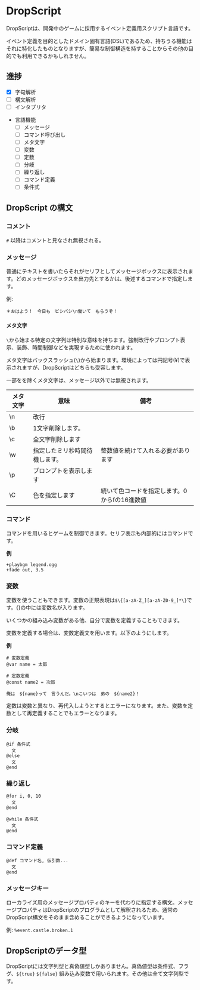 # DropScript

DropScriptは、開発中のゲームに採用するイベント定義用スクリプト言語です。

イベント定義を目的としたドメイン固有言語(DSL)であるため、持ちうる機能はそれに特化したものとなりますが、簡易な制御構造を持することからその他の目的でも利用できるかもしれません。

## 進捗

- [x] 字句解析
- [ ] 構文解析
- [ ] インタプリタ
- 言語機能
  - [ ] メッセージ
  - [ ] コマンド呼び出し
  - [ ] メタ文字
  - [ ] 変数
  - [ ] 定数
  - [ ] 分岐
  - [ ] 繰り返し
  - [ ] コマンド定義
  - [ ] 条件式

## DropScript の構文

### コメント

`#` 以降はコメントと見なされ無視される。

### メッセージ

普通にテキストを書いたらそれがセリフとしてメッセージボックスに表示されます。どのメッセージボックスを出力先とするかは、後述するコマンドで指定します。

例:
```
＊おはよう！　今日も　ビシバシ\n働いて　もらうぞ！
```

#### メタ文字

`\`から始まる特定の文字列は特別な意味を持ちます。強制改行やプロンプト表示、装飾、時間制御などを実現するために使われます。

メタ文字はバックスラッシュ(`\`)から始まります。環境によっては円記号(¥)で表示されますが、DropScriptはどちらも受容します。

一部をを除くメタ文字は、メッセージ以外では無視されます。

|メタ文字|意味|備考|
|-------|----|----|
|\n     |改行||
|\b     |1文字削除します。||
|\c     |全文字削除します||
|\w     |指定したミリ秒時間待機します。|整数値を続けて入れる必要があります|
|\p     |プロンプトを表示します||
|\C     |色を指定します|続いて色コードを指定します。0からfの16進数値|

### コマンド

コマンドを用いるとゲームを制御できます。セリフ表示も内部的にはコマンドです。

**例**

```
+playbgm legend.ogg
+fade out, 3.5
```

### 変数

変数を使うこともできます。変数の正規表現は`$\{[a-zA-Z_][a-zA-Z0-9_]*\}`です。{}の中には変数名が入ります。

いくつかの組み込み変数がある他、自分で変数を定義することもできます。

変数を定義する場合は、変数定義文を用います。以下のようにします。

**例**
```
# 変数定義
@var name = 太郎

# 定数定義
@const name2 = 次郎

俺は　${name}って　言うんだ。\nこいつは　弟の　${name2}！
```

定数は変数と異なり、再代入しようとするとエラーになります。また、変数を定数として再定義することでもエラーとなります。

### 分岐

```
@if 条件式
  文
@else
  文
@end
```

### 繰り返し

```
@for i, 0, 10
  文
@end
```

```
@while 条件式
  文
@end
```

### コマンド定義

```
@def コマンド名, 仮引数...
  文
@end
```

### メッセージキー

ローカライズ用のメッセージプロパティのキーを代わりに指定する構文。メッセージプロパティはDropScriptのプログラムとして解釈されるため、通常のDropScript構文をそのまま含めることができるようになっています。

例: `%event.castle.broken.1`

## DropScriptのデータ型

DropScriptには文字列型と真偽値型しかありません。真偽値型は条件式、フラグ、`${true}` `${false}` 組み込み変数で用いられます。その他は全て文字列型です。
